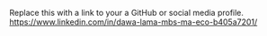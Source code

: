 Replace this with a link to your a GitHub or social media profile.
https://www.linkedin.com/in/dawa-lama-mbs-ma-eco-b405a7201/
